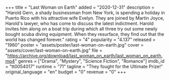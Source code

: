 +++
title = "Last Woman on Earth"
added = "2020-12-31"
description = "Harold Gern, a shady businessman from New York, is spending a holiday in Puerto Rico with his attractive wife Evelyn. They are joined by Martin Joyce, Harold's lawyer, who has come to discuss the latest indictment. Harold invites him along on a boat trip during which all three try out some newly bought scuba diving equipment. When they resurface, they find out that the world has changed forever."
rating = "4"
popularity = "4.137"
released = "1960"
poster = "assets/poster/last-woman-on-earth.jpg"
cover = "assets/cover/last-woman-on-earth.jpg"
file = "https://archive.org/download/last_woman_on_earth/last_woman_on_earth.mp4"
genres = ["Drama", "Mystery", "Science Fiction", "Romance"]
imdb_id = "tt0054017"
runtime = "71"
tagline = "They fought for the Ultimate Prize!"
original_language = "en"
budget = "0"
revenue = "0"
+++
